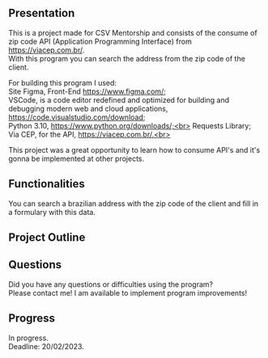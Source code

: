 ## Presentation
This is a project made for CSV Mentorship and consists of the consume of zip code API (Application Programming Interface) from https://viacep.com.br/. <br>
With this program you can search the address from the zip code of the client.

For building this program I used: <br>
Site Figma, Front-End https://www.figma.com/; <br>
VSCode, is a code editor redefined and optimized for building and debugging modern web and cloud applications, https://code.visualstudio.com/download; <br>
Python 3.10, https://www.python.org/downloads/;<br>
Requests Library; <br>
Via CEP, for the API, https://viacep.com.br/.<br>

This project was a great opportunity to learn how to consume API's and it's gonna be implemented at other projects. 

## Functionalities
You can search a brazilian address with the zip code of the client and fill in a formulary with this data.

## Project Outline

## Questions
Did you have any questions or difficulties using the program? <br>
Please contact me! I am available to implement program improvements!<br>

## Progress
In progress. <br>
Deadline: 20/02/2023.